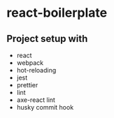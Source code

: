 # react-boilerplate

## Project setup with

- react
- webpack
- hot-reloading
- jest
- prettier
- lint
- axe-react lint
- husky commit hook
